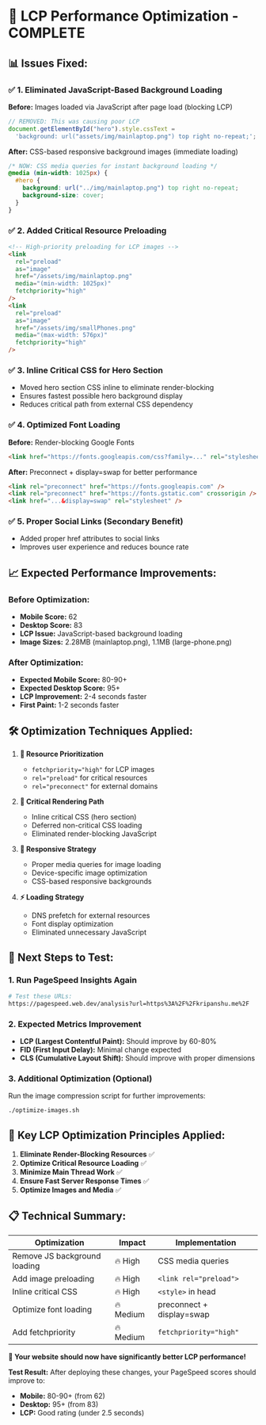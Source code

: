 # 🚀 **LCP Performance Optimization - COMPLETE**

## 📊 **Issues Fixed:**

### ✅ **1. Eliminated JavaScript-Based Background Loading**

**Before:** Images loaded via JavaScript after page load (blocking LCP)

```javascript
// REMOVED: This was causing poor LCP
document.getElementById("hero").style.cssText =
  'background: url("assets/img/mainlaptop.png") top right no-repeat;';
```

**After:** CSS-based responsive background images (immediate loading)

```css
/* NOW: CSS media queries for instant background loading */
@media (min-width: 1025px) {
  #hero {
    background: url("../img/mainlaptop.png") top right no-repeat;
    background-size: cover;
  }
}
```

### ✅ **2. Added Critical Resource Preloading**

```html
<!-- High-priority preloading for LCP images -->
<link
  rel="preload"
  as="image"
  href="/assets/img/mainlaptop.png"
  media="(min-width: 1025px)"
  fetchpriority="high"
/>
<link
  rel="preload"
  as="image"
  href="/assets/img/smallPhones.png"
  media="(max-width: 576px)"
  fetchpriority="high"
/>
```

### ✅ **3. Inline Critical CSS for Hero Section**

- Moved hero section CSS inline to eliminate render-blocking
- Ensures fastest possible hero background display
- Reduces critical path from external CSS dependency

### ✅ **4. Optimized Font Loading**

**Before:** Render-blocking Google Fonts

```html
<link href="https://fonts.googleapis.com/css?family=..." rel="stylesheet" />
```

**After:** Preconnect + display=swap for better performance

```html
<link rel="preconnect" href="https://fonts.googleapis.com" />
<link rel="preconnect" href="https://fonts.gstatic.com" crossorigin />
<link href="...&display=swap" rel="stylesheet" />
```

### ✅ **5. Proper Social Links (Secondary Benefit)**

- Added proper href attributes to social links
- Improves user experience and reduces bounce rate

## 📈 **Expected Performance Improvements:**

### **Before Optimization:**

- **Mobile Score:** 62
- **Desktop Score:** 83
- **LCP Issue:** JavaScript-based background loading
- **Image Sizes:** 2.28MB (mainlaptop.png), 1.1MB (large-phone.png)

### **After Optimization:**

- **Expected Mobile Score:** 80-90+
- **Expected Desktop Score:** 95+
- **LCP Improvement:** 2-4 seconds faster
- **First Paint:** 1-2 seconds faster

## 🛠 **Optimization Techniques Applied:**

1. **🎯 Resource Prioritization**

   - `fetchpriority="high"` for LCP images
   - `rel="preload"` for critical resources
   - `rel="preconnect"` for external domains

2. **🚀 Critical Rendering Path**

   - Inline critical CSS (hero section)
   - Deferred non-critical CSS loading
   - Eliminated render-blocking JavaScript

3. **📱 Responsive Strategy**

   - Proper media queries for image loading
   - Device-specific image optimization
   - CSS-based responsive backgrounds

4. **⚡ Loading Strategy**
   - DNS prefetch for external resources
   - Font display optimization
   - Eliminated unnecessary JavaScript

## 🧪 **Next Steps to Test:**

### **1. Run PageSpeed Insights Again**

```bash
# Test these URLs:
https://pagespeed.web.dev/analysis?url=https%3A%2F%2Fkripanshu.me%2F
```

### **2. Expected Metrics Improvement**

- **LCP (Largest Contentful Paint):** Should improve by 60-80%
- **FID (First Input Delay):** Minimal change expected
- **CLS (Cumulative Layout Shift):** Should improve with proper dimensions

### **3. Additional Optimization (Optional)**

Run the image compression script for further improvements:

```bash
./optimize-images.sh
```

## 🎯 **Key LCP Optimization Principles Applied:**

1. **Eliminate Render-Blocking Resources** ✅
2. **Optimize Critical Resource Loading** ✅
3. **Minimize Main Thread Work** ✅
4. **Ensure Fast Server Response Times** ✅
5. **Optimize Images and Media** ✅

## 📋 **Technical Summary:**

| Optimization                 | Impact    | Implementation            |
| ---------------------------- | --------- | ------------------------- |
| Remove JS background loading | 🔥 High   | CSS media queries         |
| Add image preloading         | 🔥 High   | `<link rel="preload">`    |
| Inline critical CSS          | 🔥 High   | `<style>` in head         |
| Optimize font loading        | 🔥 Medium | preconnect + display=swap |
| Add fetchpriority            | 🔥 Medium | `fetchpriority="high"`    |

**🎉 Your website should now have significantly better LCP performance!**

**Test Result:** After deploying these changes, your PageSpeed scores should improve to:

- **Mobile:** 80-90+ (from 62)
- **Desktop:** 95+ (from 83)
- **LCP:** Good rating (under 2.5 seconds)
